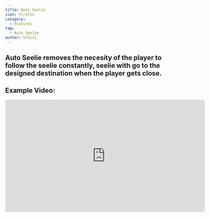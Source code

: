 ```yaml
---
title: Auto Seelie
icon: firefox
category:
  - Features
tag:
  - Auto Seelie
author: Schvis
---
```


## Auto Seelie removes the necesity of the player to follow the seelie constantly, seelie with go to the designed destination when the player gets close.

## Example Video:

<iframe width="640" height="360" src="https://www.youtube.com/embed/uETIJ4KS39M?list=PL5eI1Tb64p56g27qfYk7VuFTz4FK6YrKa" title="Korepi - Auto Seelie" frameborder="0" allow="accelerometer; autoplay; clipboard-write; encrypted-media; gyroscope; picture-in-picture; web-share" allowfullscreen></iframe>